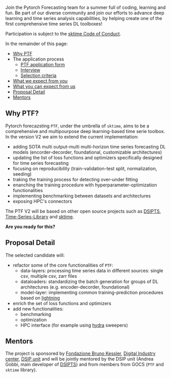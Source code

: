 

Join the Pytorch Forecasting team for a summer full of coding, learning and fun. Be part of our diverse community and join our efforts to advance deep learning and time series analysis capabilities, by helping create one of the first comprehensive time series DL toolboxes!


Participation is subject to the [sktime Code of Conduct](https://www.sktime.org/en/stable/get_involved/code_of_conduct.html).

In the remainder of this page:
- [Why PTF](WhyPTF?)
- The application process
  - [PTF application form](PFTapplication)
  - [Interview](Interview)
  - [Selection criteria](Selectioncriteria)
- [What we expect from you](Whatweexpectfromyou)
- [What you can expect from us](Whatyoucanexpectfromus)
- [Proposal Detail](ProposalDetail)
- [Mentors](Mentors)

## Why PTF?

Pytorch forecazsting ``PTF``, under the umbrella of `sktime`, aims to be a comprehensive and multipourpose deep learning-based time serie toolbox. In the version V2 we aim to extend the current implementation:
* adding SOTA multi output-multi multi-horizon time series forecasting DL models (encorder-decorder, foundational, customizable architectures)
* updating the list of loss functions and optimizers specifically designed for time series forecasting
* focusing on reproducibility (train-validation-test split, normalization, seeding)
* traking the training process for detecting over-under fitting 
* enanching the training procedure with hyperparameter-optimization functionalities
* implementing benchmarking between datasets and architectures
* exposing HPC's connectors 

The PTF V2 will be based on other open source projects such as [DSIPTS](https://github.com/agobbifbk/DSIPTS_PTF), [Time-Series-Library](https://github.com/thuml/Time-Series-Library) and [sktime](https://github.com/sktime/sktime).

**Are you ready for this?**



## Proposal Detail

The selected candidate will:
* refactor some of the core functionalities of `PTF`:
    * data-layers: processing time series data in different sources: single csv, multiple csv, zarr files
    * dataloaders: standardizing the batch generation for groups of DL architectures (e.g. encoder-decorder, foundational)
    * model-layer: implementing common training-prediction procedures based on [lightning](https://lightning.ai/docs/pytorch/stable/)
* enrich the set of loss functions and optimizers
* add new functionalities:
    * benchmarking
    * optimization
    * HPC interface (for example using  [hydra](https://hydra.cc/docs/intro/) sweepers)

## Mentors
The project is sponsored by [Fondazione Bruno Kessler](https://www.fbk.eu/it/), [Digital Industry center](https://www.fbk.eu/it/digital-industry/), [DSIP unit](https://dsip.fbk.eu/) and  will be jointly mentored by the DSIP unit (Andrea Gobbi, main developer of [DSIPTS](https://github.com/agobbifbk/DSIPTS_PTF)) and from members from GOCS (`PTF` and `sktime` library).